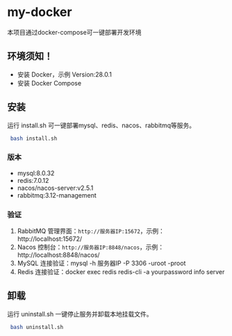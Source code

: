 # my-docker
本项目通过docker-compose可一键部署开发环境

## 环境须知！
- 安装 Docker，示例 Version:28.0.1
- 安装 Docker Compose

## 安装
运行 install.sh 可一键部署mysql、redis、nacos、rabbitmq等服务。
``` bash
 bash install.sh                     
```

### 版本
- mysql:8.0.32
- redis:7.0.12
- nacos/nacos-server:v2.5.1
- rabbitmq:3.12-management

### 验证
1. RabbitMQ 管理界面：`http://服务器IP:15672`，示例：http://localhost:15672/
2. Nacos 控制台：`http://服务器IP:8848/nacos`，示例：http://localhost:8848/nacos/
3. MySQL 连接验证：mysql -h 服务器IP -P 3306 -uroot -proot
4. Redis 连接验证：docker exec redis redis-cli -a yourpassword info server

## 卸载
运行 uninstall.sh 一键停止服务并卸载本地挂载文件。
``` bash
 bash uninstall.sh                     
```